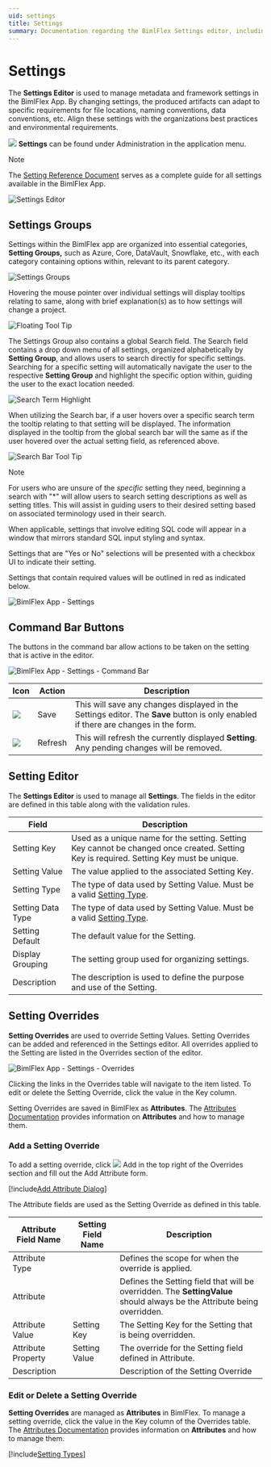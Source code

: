 ```yaml
---
uid: settings
title: Settings
summary: Documentation regarding the BimlFlex Settings editor, including editor fields, action buttons, field descriptions, setting options, and overrides.
---
```

# Settings

The **Settings Editor** is used to manage metadata and framework settings in the BimlFlex App.
By changing settings, the produced artifacts can adapt to specific requirements for file locations, naming conventions, data conventions, etc.
Align these settings with the organizations best practices and environmental requirements.

<img class="icon-col m-5" src="images/svg-icons/settings.svg" /> **Settings** can be found under Administration in the application menu.

> [!NOTE]
> The [Setting Reference Document](../reference-documentation/metadata-settings.md) serves as a complete guide for all settings available in the BimlFlex App.

![Settings Editor](images/settings-editor.png "Settings Editor")

## Settings Groups

Settings within the BimlFlex app are organized into essential categories, **Setting Groups,** such as Azure, Core, DataVault, Snowflake, etc., with each category containing options within, relevant to its parent category.

![Settings Groups](images/settings-group.png "Settings Groups")

Hovering the mouse pointer over individual settings will display tooltips relating to same, along with brief explanation(s) as to how settings will change a project.

![Floating Tool Tip](images/settings-floating-tool-tip.png "Floating Tool Tips")

The Settings Group also contains a global Search field.
The Search field contains a drop down menu of all settings, organized alphabetically by **Setting Group**, and allows users to search directly for specific settings.
Searching for a specific setting will automatically navigate the user to the respective **Setting Group** and highlight the specific option within, guiding the user to the exact location needed.

![Search Term Highlight](images/search-term-highlight.gif "Search Term Highlight")

When utilizing the Search bar, if a user hovers over a specific search term the tooltip relating to that setting will be displayed.
The information displayed in the tooltip from the global search bar will the same as if the user hovered over the actual setting field, as referenced above.

![Search Bar Tool Tip](images/search-tool-tip.png "Search Bar Tool Tips")

> [!NOTE]
> For users who are unsure of the *specific* setting they need, beginning a search with "*" will allow users to search setting descriptions as well as setting titles.
> This will assist in guiding users to their desired setting based on associated terminology used in their search.

When applicable, settings that involve editing SQL code will appear in a window that mirrors standard SQL input styling and syntax.

Settings that are "Yes or No" selections will be presented with a checkbox UI to indicate their setting.

Settings that contain required values will be outlined in red as indicated below.

![BimlFlex App - Settings](images/bimlflex-app-settings.64566.png "BimlFlex App - Settings")

## Command Bar Buttons

The buttons in the command bar allow actions to be taken on the setting that is active in the editor.

![BimlFlex App - Settings - Command Bar](images/bimlflex-app-settings-command-bar.64566.png "BimlFlex App - Settings - Command Bar")

| Icon                                                                       | Action  | Description                                                                                                                        |
| -------------------------------------------------------------------------- | ------- | ---------------------------------------------------------------------------------------------------------------------------------- |
| <div class="icon-col m-5"><img src="images/svg-icons/save.svg" /></div>    | Save    | This will save any changes displayed in the Settings editor. The **Save** button is only enabled if there are changes in the form. |
| <div class="icon-col m-5"><img src="images/svg-icons/refresh.svg" /></div> | Refresh | This will refresh the currently displayed **Setting**. Any pending changes will be removed.                                        |

## Setting Editor

The **Settings Editor** is used to manage all **Settings**.
The fields in the editor are defined in this table along with the validation rules.

| Field             | Description                                                                                                                             |
| ----------------- | --------------------------------------------------------------------------------------------------------------------------------------- |
| Setting Key       | Used as a unique name for the setting. Setting Key cannot be changed once created. Setting Key is required. Setting Key must be unique. |
| Setting Value     | The value applied to the associated Setting Key.                                                                                        |
| Setting Type      | The type of data used by Setting Value. Must be a valid [Setting Type](#setting-types).                                                 |
| Setting Data Type | The type of data used by Setting Value. Must be a valid [Setting Type](#setting-types).                                                 |
| Setting Default   | The default value for the Setting.                                                                                                      |
| Display Grouping  | The setting group used for organizing settings.                                                                                         |
| Description       | The description is used to define the purpose and use of the Setting.                                                                   |

## Setting Overrides

**Setting Overrides** are used to override Setting Values.
Setting Overrides can be added and referenced in the Settings editor.
All overrides applied to the Setting are listed in the Overrides section of the editor.

![BimlFlex App - Settings - Overrides](images/bimlflex-app-settings-overrides.64566.png "BimlFlex App - Settings - Overrides")

Clicking the links in the Overrides table will navigate to the item listed.
To edit or delete the Setting Override, click the value in the Key column.

Setting Overrides are saved in BimlFlex as **Attributes**.
The [Attributes Documentation](attributes.md) provides information on **Attributes** and how to manage them.

### Add a Setting Override

To add a setting override, click <img class="icon-col m-5" src="images/svg-icons/add.svg" /> Add in the top right of the Overrides section and fill out the Add Attribute form.

[!include[Add Attribute Dialog](_dialog-add-attribute.md)]

The Attribute fields are used as the Setting Override as defined in this table.

| Attribute Field Name | Setting Field Name | Description                                                                                                              |
| -------------------- | ------------------ | ------------------------------------------------------------------------------------------------------------------------ |
| Attribute Type       |                    | Defines the scope for when the override is applied.                                                                      |
| Attribute            |                    | Defines the Setting field that will be overridden. The **SettingValue** should always be the Attribute being overridden. |
| Attribute Value      | Setting Key        | The Setting Key for the Setting that is being overridden.                                                                |
| Attribute Property   | Setting Value      | The override for the Setting field defined in Attribute.                                                                 |
| Description          |                    | Description of the Setting Override                                                                                      |

### Edit or Delete a Setting Override

**Setting Overrides** are managed as **Attributes** in BimlFlex.
To manage a setting override, click the value in the Key column of the Overrides table.
The [Attributes Documentation](attributes.md) provides information on **Attributes** and how to manage them.

[!include[Setting Types](_enum-setting-type.md)]

